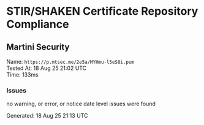 # STIR/SHAKEN Certificate Repository Compliance

## Martini Security

Name: `https://p.mtsec.me/2e5a/MYHmu-l5eS8i.pem`\
Tested At: 18 Aug 25 21:02 UTC\
Time: 133ms

### Issues

no warning, or error, or notice date level issues were found

Generated: 18 Aug 25 21:13 UTC